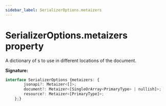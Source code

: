 ```yaml
---
sidebar_label: SerializerOptions.metaizers
---
```

# SerializerOptions.metaizers property

A dictionary of s to use in different locations of the document.

**Signature:**

```typescript
interface SerializerOptions {metaizers: {
        jsonapi?: Metaizer<[]>;
        document?: Metaizer<[SingleOrArray<PrimaryType> | nullish]>;
        resource?: Metaizer<[PrimaryType]>;
    };}
```
